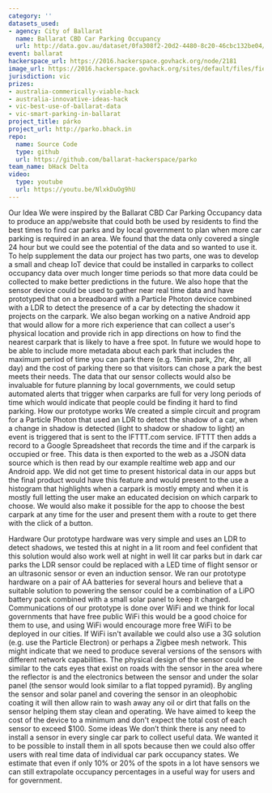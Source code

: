 ```yaml
---
category: ''
datasets_used:
- agency: City of Ballarat
  name: Ballarat CBD Car Parking Occupancy
  url: http://data.gov.au/dataset/0fa308f2-20d2-4480-8c20-46cbc132be04/resource/6f2a571f-3a06-4047-be24-c40531b133d4/download/Ballarat-CBD-Parking-Occupancy.csv
event: ballarat
hackerspace_url: https://2016.hackerspace.govhack.org/node/2181
image_url: https://2016.hackerspace.govhack.org/sites/default/files/field/image/parko.png
jurisdiction: vic
prizes:
- australia-commerically-viable-hack
- australia-innovative-ideas-hack
- vic-best-use-of-ballarat-data
- vic-smart-parking-in-ballarat
project_title: párko
project_url: http://parko.bhack.in
repo:
  name: Source Code
  type: github
  url: https://github.com/ballarat-hackerspace/parko
team_name: bHack Delta
video:
  type: youtube
  url: https://youtu.be/NlxkDuOg9hU
---
```


Our Idea
We were inspired by the Ballarat CBD Car Parking Occupancy data to produce an app/website that could both be used by residents to find the best times to find car parks and by local government to plan when more car parking is required in an area. We found that the data only covered a single 24 hour but we could see the potential of the data and so wanted to use it. To help supplement the data our project has two parts, one was to develop a small and cheap IoT device that could be installed in carparks to collect occupancy data over much longer time periods so that more data could be collected to make better predictions in the future. We also hope that the sensor device could be used to gather near real time data and have prototyped that on a breadboard with a Particle Photon device combined with a LDR to detect the presence of a car by detecting the shadow it projects on the carpark.
We also began working on a native Android app that would allow for a more rich experience that can collect a user's physical location and provide rich in app directions on how to find the nearest carpark that is likely to have a free spot. In future we would hope to be able to include more metadata about each park that includes the maximum period of time you can park there (e.g. 15min park, 2hr, 4hr, all day) and the cost of parking there so that visitors can chose a park the best meets their needs.
The data that our sensor collects would also be invaluable for future planning by local governments, we could setup automated alerts that trigger when carparks are full for very long periods of time which would indicate that people could be finding it hard to find parking.
How our prototype works
We created a simple circuit and program for a Particle Photon that used an LDR to detect the shadow of a car, when a change in shadow is detected (light to shadow or shadow to light) an event is triggered that is sent to the IFTTT.com service. IFTTT then adds a record to a Google Spreadsheet that records the time and if the carpark is occupied or free. This data is then exported to the web as a JSON data source which is then read by our example realtime web app and our Android app. We did not get time to present historical data in our apps but the final product would have this feature and would present to the use a histogram that highlights when a carpark is mostly empty and when it is mostly full letting the user make an educated decision on which carpark to choose. We would also make it possible for the app to choose the best carpark at any time for the user and present them with a route to get there with the click of a button.

Hardware
Our prototype hardware was very simple and uses an LDR to detect shadows, we tested this at night in a lit room and feel confident that this solution would also work well at night in well lit car parks but in dark car parks the LDR sensor could be replaced with a LED time of flight sensor or an ultrasonic sensor or even an induction sensor. We ran our prototype hardware on a pair of AA batteries for several hours and believe that a suitable solution to powering the sensor could be a combination of a LiPO battery pack combined with a small solar panel to keep it charged. Communications of our prototype is done over WiFi and we think for local governments that have free public WiFi this would be a good choice for them to use, and using WiFi would encourage more free WiFi to be deployed in our cities. If WiFi isn't available we could also use a 3G solution (e.g. use the Particle Electron) or perhaps a Zigbee mesh network. This might indicate that we need to produce several versions of the sensors with different network capabilities.
The physical design of the sensor could be similar to the cats eyes that exist on roads with the sensor in the area where the reflector is and the electronics between the sensor and under the solar panel (the sensor would look similar to a flat topped pyramid). By angling the sensor and solar panel and covering the sensor in an oleophobic coating it will then allow rain to wash away any oil or dirt that falls on the sensor helping them stay clean and operating.
We have aimed to keep the cost of the device to a minimum and don't expect the total cost of each sensor to exceed $100.
Some ideas
We don’t think there is any need to install a sensor in every single car park to collect useful data. We wanted it to be possible to install them in all spots because then we could also offer users with real time data of individual car park occupancy states. We estimate that even if only 10% or 20% of the spots in a lot have sensors we can still extrapolate occupancy percentages in a useful way for users and for government.